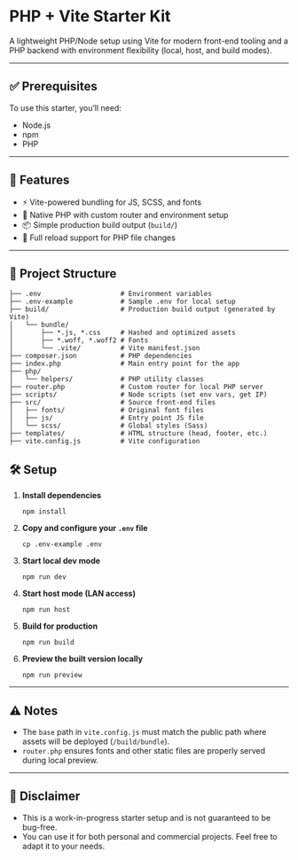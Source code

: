 # PHP + Vite Starter Kit

A lightweight PHP/Node setup using Vite for modern front-end tooling and a PHP backend with environment flexibility (local, host, and build modes).

---

## ✅ Prerequisites

To use this starter, you’ll need:

- Node.js
- npm
- PHP

---

## 🚀 Features

- ⚡ Vite-powered bundling for JS, SCSS, and fonts
- 🐘 Native PHP with custom router and environment setup
- 📦 Simple production build output (`build/`)
- 🔁 Full reload support for PHP file changes 

---

## 📂 Project Structure

    ├── .env                    # Environment variables
    ├── .env-example            # Sample .env for local setup
    ├── build/                  # Production build output (generated by Vite)
    │   └── bundle/
    │       ├── *.js, *.css     # Hashed and optimized assets
    │       ├── *.woff, *.woff2 # Fonts
    │       └── .vite/          # Vite manifest.json
    ├── composer.json           # PHP dependencies
    ├── index.php               # Main entry point for the app
    ├── php/
    │   └── helpers/            # PHP utility classes
    ├── router.php              # Custom router for local PHP server
    ├── scripts/                # Node scripts (set env vars, get IP)
    ├── src/                    # Source front-end files
    │   ├── fonts/              # Original font files
    │   ├── js/                 # Entry point JS file
    │   └── scss/               # Global styles (Sass)
    ├── templates/              # HTML structure (head, footer, etc.)
    ├── vite.config.js          # Vite configuration



## 🛠 Setup

1. **Install dependencies**

       npm install

2. **Copy and configure your `.env` file**

       cp .env-example .env

3. **Start local dev mode**

       npm run dev

4. **Start host mode (LAN access)**

       npm run host

5. **Build for production**

       npm run build

6. **Preview the built version locally**

       npm run preview

---

## ⚠️ Notes

- The `base` path in `vite.config.js` must match the public path where assets will be deployed (`/build/bundle`).
- `router.php` ensures fonts and other static files are properly served during local preview.

---

## 📌 Disclaimer

- This is a work-in-progress starter setup and is not guaranteed to be bug-free.
- You can use it for both personal and commercial projects. Feel free to adapt it to your needs.